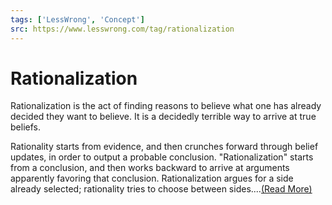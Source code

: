 ```yaml
---
tags: ['LessWrong', 'Concept']
src: https://www.lesswrong.com/tag/rationalization
---
```


# Rationalization
Rationalization is the act of finding reasons to believe what one has already decided they want to believe. It is a decidedly terrible way to arrive at true beliefs.

Rationality starts from evidence, and then crunches forward through belief updates, in order to output a probable conclusion. "Rationalization" starts from a conclusion, and then works backward to arrive at arguments apparently favoring that conclusion. Rationalization argues for a side already selected; rationality tries to choose between sides....[(Read More)]()

